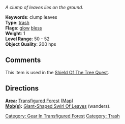 *A clump of leaves lies on the ground.*

**Keywords**: clump leaves  
**Type**: [trash](:Category:Trash "wikilink")  
**Flags**: [glow](Glow_Flag "wikilink") [bless](Bless_Flag "wikilink")  
**Weight**: 1  
**Level Range**: 50 - 52  
**Object Quality**: 200 hps  

## Comments

This item is used in the [Shield Of The Tree
Quest](Shield_Of_The_Tree_Quest "wikilink").

## Directions

**[Area](:Category:_Areas "wikilink"):** [Transfigured
Forest](:Category:_Transfigured_Forest "wikilink")
([Map](Transfigured_Forest_Map "wikilink"))  
**[Mob(s)](:Category:_Mobs "wikilink"):** [Giant-Shaped Swirl Of
Leaves](Giant-Shaped_Swirl_Of_Leaves "wikilink") (wanders).  

[Category: Gear In Transfigured
Forest](Category:_Gear_In_Transfigured_Forest "wikilink") [Category:
Trash](Category:_Trash "wikilink")
